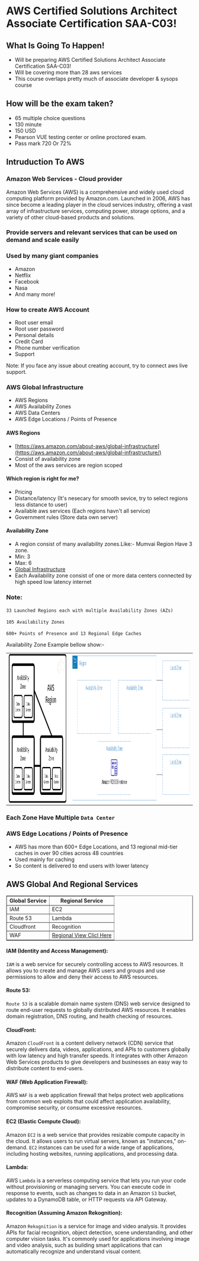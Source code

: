 # AWS Certified Solutions Architect Associate Certification SAA-C03!

## What Is Going To Happen!
- Will be preparing AWS Certified Solutions Architect Associate Certification SAA-C03!
- Will be covering more than 28 aws services
- This course overlaps pretty much of associate developer & sysops course 

## How will be the exam taken?
- 65 multiple choice questions
- 130 minute
- 150 USD
- Pearson VUE testing center or online proctored exam.
- Pass mark 720 Or 72%

## Intruduction To AWS
### Amazon Web Services - Cloud provider

Amazon Web Services (AWS) is a comprehensive and widely used cloud computing platform provided by Amazon.com. Launched in 2006, AWS has since become a leading player in the cloud services industry, offering a vast array of infrastructure services, computing power, storage options, and a variety of other cloud-based products and solutions. 

### Provide servers and relevant services that can be used on demand and scale easily

### Used by many giant companies
- Amazon
- Netflix
- Facebook
- Nasa
- And many more!

### How to create AWS Account
- Root user email
- Root user password
- Personal details
- Credit Card
- Phone number verification
- Support 

Note: If you face any issue about creating account, try to connect aws live support.

### AWS  Global Infrastructure
- AWS Regions
- AWS Availability Zones
- AWS Data Centers
- AWS Edge Locations / Points of Presence

#### AWS Regions	
- [https://aws.amazon.com/about-aws/global-infrastructure](https://aws.amazon.com/about-aws/global-infrastructure/)
- Consist of availability zone
- Most of the aws services are region scoped
#### Which region is right for me?
- Pricing
- Distance/latency (It's nesecary for smooth sevice, try to select regions less distance to user)
- Available aws services (Each regions havn't all service)
- Government rules (Store data own server)

#### Availability Zone
- A region consist of many availability zones.Like:- Mumvai Region Have 3 zone.
- Min: 3 
- Max: 6
- [Global Infrastructure](https://aws.amazon.com/about-aws/global-infrastructure/)
- Each Availability zone consist of one or more data centers connected by high speed low latency internet

### Note:
`33 Launched Regions each with multiple Availability Zones (AZs)`

`105 Availability Zones`

`600+ Points of Presence and 13 Regional Edge Caches`

Availability Zone Example bellow show:-
<table>
  <tr>
    <td><img src="image/aws-region-data-centre-diagram.png" alt="Image 1" style="height:400px"/></td>
    <td><img src="image/Con-AZ-Local.png" alt="Image 2" style="height:400px"/></td>
  </tr>
</table>

### Each Zone Have Multiple `Data Center`

### AWS Edge Locations / Points of Presence
- AWS has more than 600+ Edge Locations, and 13 regional mid-tier caches in over 90 cities across 48 countries
- Used mainly for caching
- So content is delivered to end users with lower latency

## AWS Global And Regional Services
<table border="1">
  <tr>
    <th>Global Service</th>
    <th>Regional Service</th>
  </tr>

  <tr>
    <td>IAM</td>
    <td>EC2</td>
  </tr>
  <tr>
    <td>Route 53</td>
    <td>Lambda</td>
  </tr>
  <tr>
    <td>Cloudfront</td>
    <td>Recognition</td>
  </tr>
  <tr>
    <td>WAF</td>
    <td>
        <a href="https://aws.amazon.com/about-aws/global-infrastructure/regional-product-services/">Regional View Clicl Here</a>
    </td>
  </tr>
</table>

#### IAM (Identity and Access Management):

`IAM` is a web service for securely controlling access to AWS resources. It allows you to create and manage AWS users and groups and use permissions to allow and deny their access to AWS resources.
#### Route 53:

`Route 53` is a scalable domain name system (DNS) web service designed to route end-user requests to globally distributed AWS resources. It enables domain registration, DNS routing, and health checking of resources.
#### CloudFront:

Amazon `CloudFront` is a content delivery network (CDN) service that securely delivers data, videos, applications, and APIs to customers globally with low latency and high transfer speeds. It integrates with other Amazon Web Services products to give developers and businesses an easy way to distribute content to end-users.
#### WAF (Web Application Firewall):

AWS `WAF` is a web application firewall that helps protect web applications from common web exploits that could affect application availability, compromise security, or consume excessive resources.
#### EC2 (Elastic Compute Cloud):

Amazon `EC2` is a web service that provides resizable compute capacity in the cloud. It allows users to run virtual servers, known as "instances," on-demand. `EC2` instances can be used for a wide range of applications, including hosting websites, running applications, and processing data.
#### Lambda:

AWS `Lambda` is a serverless computing service that lets you run your code without provisioning or managing servers. You can execute code in response to events, such as changes to data in an Amazon `S3` bucket, updates to a DynamoDB table, or HTTP requests via API Gateway.
#### Recognition (Assuming Amazon Rekognition):

Amazon `Rekognition` is a service for image and video analysis. It provides APIs for facial recognition, object detection, scene understanding, and other computer vision tasks. It's commonly used for applications involving image and video analysis, such as building smart applications that can automatically recognize and understand visual content.













